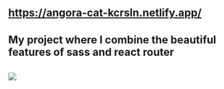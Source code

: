 ## https://angora-cat-kcrsln.netlify.app/ <br>

## My project where I combine the beautiful features of sass and react router <br>

## <img src="./catAngora-gif.gif"> <br>